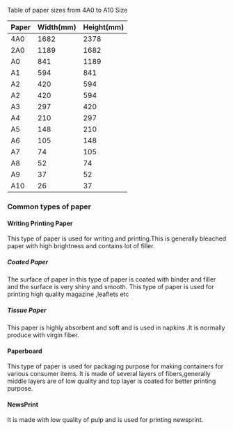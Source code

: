 Table of paper sizes from 4A0 to A10 Size


<table class= "striped" >
<thead>
<tr>
<th>Paper</th>
<th>Width(mm)</th>
<th>Height(mm)</th>
</tr>
</thead>
<tbody>
<tr>
<td>4A0</td>
<td>1682</td>
<td>2378</td>
</tr>
<tr>
<td>2A0</td>
<td>1189</td>
<td>1682</td>
</tr>
<tr>
<td>A0</td>
<td>841</td>
<td>1189</td>
</tr>
<tr>
<td>A1</td>
<td>594</td>
<td>841</td>
</tr>
<tr>
<td>A2</td>
<td>420</td>
<td>594</td>
</tr>
<tr>
<td>A2</td>
<td>420</td>
<td>594</td>
</tr>
<tr>
<td>A3</td>
<td>297</td>
<td>420</td>
</tr>
<tr>
<td>A4</td>
<td>210</td>
<td>297</td>
</tr>
<tr>
<td>A5</td>
<td>148</td>
<td>210</td>
</tr>
<tr>
<td>A6</td>
<td>105</td>
<td>148</td>
</tr>
<tr>
<td>A7</td>
<td>74</td>
<td>105</td>
</tr>
<tr>
<td>A8</td>
<td>52</td>
<td>74</td>
</tr>
<tr>
<td>A9</td>
<td>37</td>
<td>52</td>
</tr>
<tr>
<td>A10</td>
<td>26</td>
<td>37</td>
</tr>
</tbody>
</table>      
  
### Common types of paper 
#### Writing Printing Paper  
This type of paper is used for writing and printing.This is generally bleached paper with high brightness and contains lot of filler. 
##### Coated Paper 
The surface of paper in this type of paper is coated with binder and filler and the surface is very shiny and smooth. This type of paper is used
for printing high quality magazine ,leaflets etc
##### Tissue Paper
This paper is highly absorbent and soft and is used in napkins .It is normally produce with virgin fiber.
#### Paperboard  
This type of paper is used for packaging purpose for making containers for various consumer items. It is made of several layers of fibers,generally
middle layers are of low quality and top layer is coated for better printing purpose.
#### NewsPrint 
It is made with low quality of pulp and is used for printing newsprint.